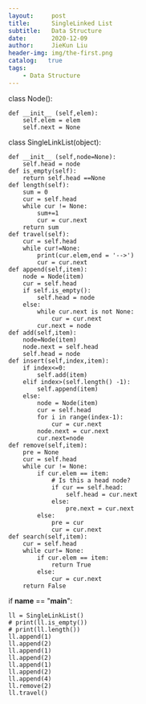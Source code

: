 ```yaml
---
layout:     post
title:      SingleLinked List
subtitle:   Data Structure
date:       2020-12-09
author:     JieKun Liu
header-img: img/the-first.png
catalog:   true
tags:
    - Data Structure
---
```







class Node():

    def __init__ (self,elem):
        self.elem = elem
        self.next = None
class SingleLinkList(object):

    def __init__ (self,node=None):
        self.head = node
    def is_empty(self):
        return self.head ==None
    def length(self):
        sum = 0
        cur = self.head
        while cur != None:
            sum+=1
            cur = cur.next
        return sum
    def travel(self):
        cur = self.head
        while cur!=None:
            print(cur.elem,end = '-->')
            cur = cur.next
    def append(self,item):
        node = Node(item)
        cur = self.head
        if self.is_empty():
            self.head = node
        else:
            while cur.next is not None:
                cur = cur.next
            cur.next = node
    def add(self,item):
        node=Node(item)
        node.next = self.head
        self.head = node
    def insert(self,index,item):
        if index<=0:
            self.add(item)
        elif index>(self.length() -1):
            self.append(item)
        else:
            node = Node(item)
            cur = self.head
            for i in range(index-1):
                cur = cur.next
            node.next = cur.next
            cur.next=node
    def remove(self,item):
        pre = None
        cur = self.head
        while cur != None:
            if cur.elem == item:
                # Is this a head node?
                if cur == self.head:
                    self.head = cur.next
                else:
                    pre.next = cur.next
            else:
                pre = cur
                cur = cur.next
    def search(self,item):
        cur = self.head
        while cur!= None:
            if cur.elem == item:
                return True
            else:
                cur = cur.next
        return False







if __name__ == "__main__":

    ll = SingleLinkList()
    # print(ll.is_empty())
    # print(ll.length())
    ll.append(1)
    ll.append(2)
    ll.append(1)
    ll.append(2)
    ll.append(1)
    ll.append(2)
    ll.append(4)
    ll.remove(2)
    ll.travel()
